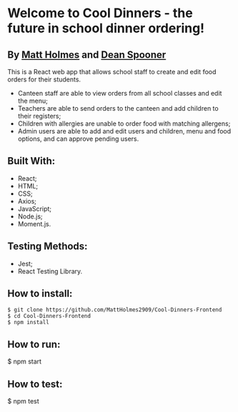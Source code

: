 # Welcome to Cool Dinners - the future in school dinner ordering!

## By [Matt Holmes](https://github.com/MattHolmes2909) and [Dean Spooner](https://github.com/DeanSpooner)

This is a React web app that allows school staff to create and edit food orders for their students. 

- Canteen staff are able to view orders from all school classes and edit the menu;
- Teachers are able to send orders to the canteen and add children to their registers;
- Children with allergies are unable to order food with matching allergens;
- Admin users are able to add and edit users and children, menu and food options, and can approve pending users.

## Built With:

- React;
- HTML;
- CSS;
- Axios;
- JavaScript;
- Node.js;
- Moment.js.

## Testing Methods:

- Jest;
- React Testing Library.

## How to install:

    $ git clone https://github.com/MattHolmes2909/Cool-Dinners-Frontend
    $ cd Cool-Dinners-Frontend
    $ npm install

## How to run:

$ npm start

## How to test:

$ npm test
